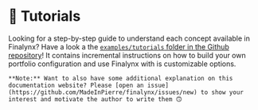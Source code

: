 # 📖 Tutorials

Looking for a step-by-step guide to understand each concept available in Finalynx? Have a look a the [`examples/tutorials` folder in the Github repository](https://github.com/MadeInPierre/finalynx/blob/main/examples/tutorials)! It contains incremental instructions on how to build your own portfolio configuration and use Finalynx with is customizable options.

```{note}
**Note:** Want to also have some additional explanation on this documentation website? Please [open an issue](https://github.com/MadeInPierre/finalynx/issues/new) to show your interest and motivate the author to write them 🙃
```
